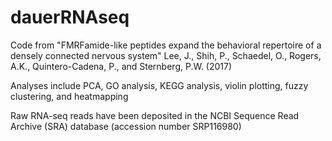 # dauerRNAseq

Code from "FMRFamide-like peptides expand the behavioral repertoire of a densely connected nervous system"
Lee, J., Shih, P., Schaedel, O., Rogers, A.K., Quintero-Cadena, P., and Sternberg, P.W. (2017)

Analyses include PCA, GO analysis, KEGG analysis, violin plotting, fuzzy clustering, and heatmapping

Raw RNA-seq reads have been deposited in the NCBI Sequence Read Archive (SRA) database (accession number SRP116980)
